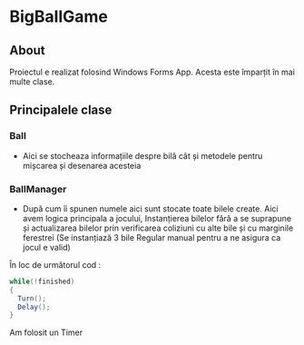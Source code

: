 # BigBallGame
## About
  Proiectul e realizat folosind Windows Forms App. Acesta este împarțit în mai multe clase. 
## Principalele clase 
### Ball
* Aici se stocheaza informațiile despre bilă cât și metodele pentru mișcarea și desenarea acesteia

### BallManager
* După cum îi spunen numele aici sunt stocate toate bilele create. Aici avem logica principala a jocului, Instanțierea bilelor fără a se suprapune și
actualizarea bilelor prin verificarea coliziuni cu alte bile și cu marginile ferestrei
(Se instanțiază 3 bile Regular manual pentru a ne asigura ca jocul e valid)

În loc de următorul cod :
```cs
while(!finished)
{
  Turn();
  Delay();
}
```
Am folosit un Timer
